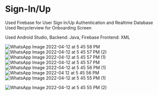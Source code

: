 # Sign-In/Up

Used Firebase for User Sign In/Up Authentication and Realtime Database
Used Recyclerview for Onboarding Screen

Used Android Studio,
Backend: Java, Firebase
Frontend: XML

![WhatsApp Image 2022-04-12 at 5 45 58 PM](https://user-images.githubusercontent.com/72368658/162960865-6f431fe4-05d1-41c5-b565-9dd3db24c14a.jpeg)  ![WhatsApp Image 2022-04-12 at 5 45 57 PM (2)](https://user-images.githubusercontent.com/72368658/162960886-ae28b52c-fad5-4a5a-b5b9-881f31abe1e4.jpeg)  ![WhatsApp Image 2022-04-12 at 5 45 57 PM (1)](https://user-images.githubusercontent.com/72368658/162960930-d3b89974-c7d9-46ce-8923-12ceda5eb41d.jpeg)  ![WhatsApp Image 2022-04-12 at 5 45 57 PM](https://user-images.githubusercontent.com/72368658/162960981-e22cc894-9ee6-45aa-9f5e-5a335ba52ea1.jpeg)   ![WhatsApp Image 2022-04-12 at 5 45 56 PM (1)](https://user-images.githubusercontent.com/72368658/162961014-fd128896-56d0-4bda-afa1-3e540723a4be.jpeg)   ![WhatsApp Image 2022-04 12 at 5 45 56 PM](https://user-images.githubusercontent.com/72368658/162961043-50ba2dcc-3378-4963-8962-e3af3b80fbcc.jpeg)
![WhatsApp Image 2022-04-12 at 5 45 55 PM (1)](https://user-images.githubusercontent.com/72368658/162961111-7a93cc43-1bc6-4cf3-8164-5d7491ffb0a2.jpeg)
 

![WhatsApp Image 2022-04-12 at 5 45 55 PM (2)](https://user-images.githubusercontent.com/72368658/162961501-c6855222-c3e6-4bf4-b5e2-2b9b5acdba9b.jpeg)
